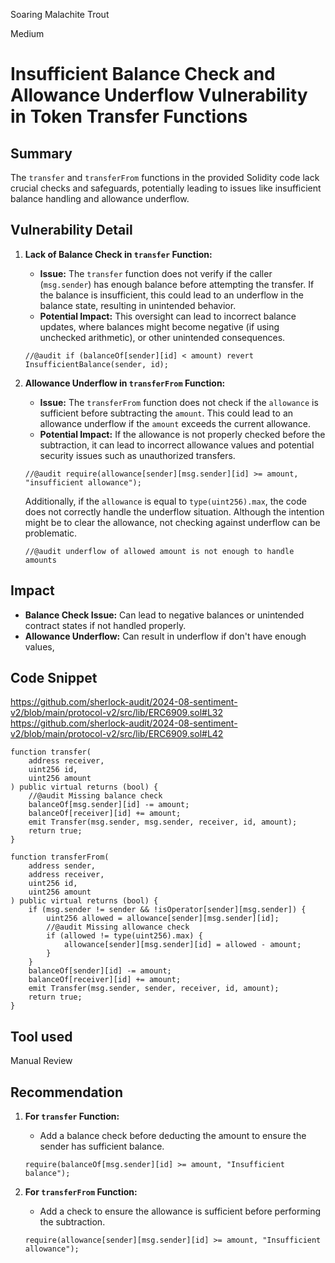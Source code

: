 Soaring Malachite Trout

Medium

# Insufficient Balance Check and Allowance Underflow Vulnerability in Token Transfer Functions

## Summary
The `transfer` and `transferFrom` functions in the provided Solidity code lack crucial checks and safeguards, potentially leading to issues like insufficient balance handling and allowance underflow. 

## Vulnerability Detail

1. **Lack of Balance Check in `transfer` Function:**
   - **Issue:** The `transfer` function does not verify if the caller (`msg.sender`) has enough balance before attempting the transfer. If the balance is insufficient, this could lead to an underflow in the balance state, resulting in unintended behavior.
   - **Potential Impact:** This oversight can lead to incorrect balance updates, where balances might become negative (if using unchecked arithmetic), or other unintended consequences.

   ```solidity
   //@audit if (balanceOf[sender][id] < amount) revert InsufficientBalance(sender, id);
   ```

2. **Allowance Underflow in `transferFrom` Function:**
   - **Issue:** The `transferFrom` function does not check if the `allowance` is sufficient before subtracting the `amount`. This could lead to an allowance underflow if the `amount` exceeds the current allowance.
   - **Potential Impact:** If the allowance is not properly checked before the subtraction, it can lead to incorrect allowance values and potential security issues such as unauthorized transfers.

   ```solidity
   //@audit require(allowance[sender][msg.sender][id] >= amount, "insufficient allowance");
   ```

   Additionally, if the `allowance` is equal to `type(uint256).max`, the code does not correctly handle the underflow situation. Although the intention might be to clear the allowance, not checking against underflow can be problematic.

   ```solidity
   //@audit underflow of allowed amount is not enough to handle amounts
   ```
## Impact

- **Balance Check Issue:** Can lead to negative balances or unintended contract states if not handled properly.
- **Allowance Underflow:** Can result in underflow if don't have enough values,

## Code Snippet
https://github.com/sherlock-audit/2024-08-sentiment-v2/blob/main/protocol-v2/src/lib/ERC6909.sol#L32
https://github.com/sherlock-audit/2024-08-sentiment-v2/blob/main/protocol-v2/src/lib/ERC6909.sol#L42

```solidity
function transfer(
    address receiver,
    uint256 id,
    uint256 amount
) public virtual returns (bool) {
    //@audit Missing balance check
    balanceOf[msg.sender][id] -= amount;
    balanceOf[receiver][id] += amount;
    emit Transfer(msg.sender, msg.sender, receiver, id, amount);
    return true;
}

function transferFrom(
    address sender,
    address receiver,
    uint256 id,
    uint256 amount
) public virtual returns (bool) {
    if (msg.sender != sender && !isOperator[sender][msg.sender]) {
        uint256 allowed = allowance[sender][msg.sender][id];
        //@audit Missing allowance check
        if (allowed != type(uint256).max) {
            allowance[sender][msg.sender][id] = allowed - amount;
        }
    }
    balanceOf[sender][id] -= amount;
    balanceOf[receiver][id] += amount;
    emit Transfer(msg.sender, sender, receiver, id, amount);
    return true;
}
```

## Tool used

Manual Review

## Recommendation
1. **For `transfer` Function:**
   - Add a balance check before deducting the amount to ensure the sender has sufficient balance.

   ```solidity
   require(balanceOf[msg.sender][id] >= amount, "Insufficient balance");
   ```

2. **For `transferFrom` Function:**
   - Add a check to ensure the allowance is sufficient before performing the subtraction.

   ```solidity
   require(allowance[sender][msg.sender][id] >= amount, "Insufficient allowance");
   ```